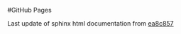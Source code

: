 #GitHub Pages

Last update of sphinx html documentation from [ea8c857](https://github.com/uibcdf/OpenPharmacophore/tree/ea8c8575a91eabcc753bbc1647273d8c045f8be0)
